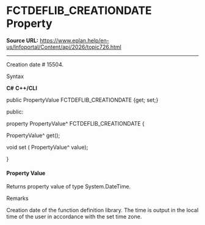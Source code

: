 # FCTDEFLIB_CREATIONDATE Property

**Source URL:** https://www.eplan.help/en-us/Infoportal/Content/api/2026/topic726.html

---

Creation date # 15504.

Syntax

**C#**
**C++/CLI**


public PropertyValue FCTDEFLIB_CREATIONDATE {get; set;}

public:

property PropertyValue^ FCTDEFLIB_CREATIONDATE {

   PropertyValue^ get();

   void set (    PropertyValue^ value);

}


#### Property Value

Returns property value of type System.DateTime.

Remarks

Creation date of the function definition library. The time is output in the local time of the user in accordance with the set time zone.
